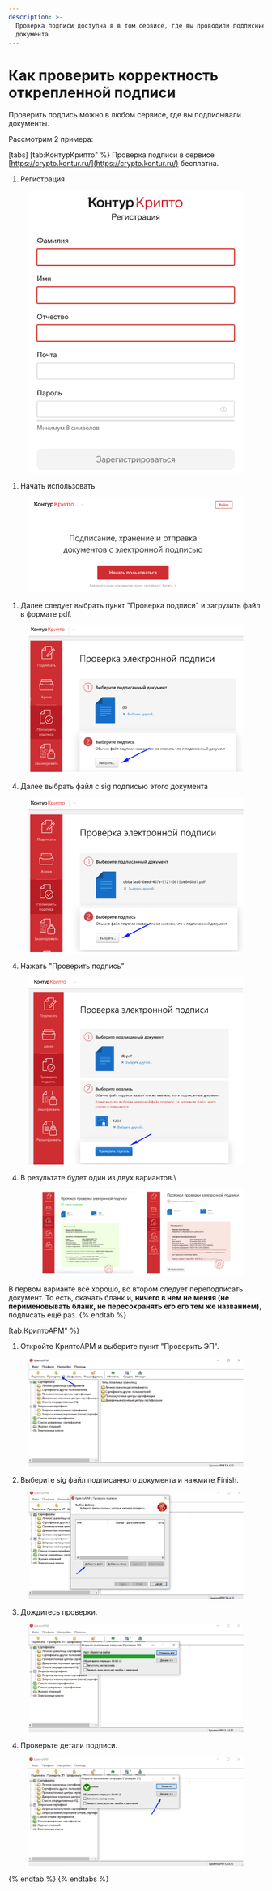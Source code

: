 ```yaml
---
description: >-
  Проверка подписи доступна в в том сервисе, где вы проводили подписние
  документа
---
```


# Как проверить корректность открепленной подписи

Проверить подпись можно в любом сервисе, где вы подписывали документы.

Рассмотрим  2 примера:



[tabs]
[tab:КонтурКрипто" %}
Проверка подписи в сервисе [https://crypto.kontur.ru/](https://crypto.kontur.ru/) бесплатна.

1. Регистрация.&#x20;

<figure><img src="../../.gitbook/assets/image (63).png" alt=""><figcaption></figcaption></figure>

1. Начать использовать

<figure><img src="../../.gitbook/assets/image (64).png" alt=""><figcaption></figcaption></figure>

1. Далее следует выбрать пункт "Проверка подписи" и загрузить файл в формате pdf.

&#x20;

<figure><img src="../../.gitbook/assets/image (65).png" alt=""><figcaption></figcaption></figure>

4. Далее выбрать файл с sig подписью этого документа&#x20;

<figure><img src="../../.gitbook/assets/image (66).png" alt=""><figcaption></figcaption></figure>

4. Нажать "Проверить подпись"

<figure><img src="../../.gitbook/assets/image (67).png" alt=""><figcaption></figcaption></figure>

4.  В результате будет один из двух вариантов.\


    <figure><img src="../../.gitbook/assets/image (68).png" alt=""><figcaption></figcaption></figure>

В первом варианте  всё хорошо, во втором следует переподписать документ. То есть, скачать бланк и,  **ничего в нем не меняя (не перименовывать бланк, не пересохранять его его тем же названием)**, подписать ещё раз.
{% endtab %}

[tab:КриптоАРМ" %}


1. Откройте КриптоАРМ и выберите пункт "Проверить ЭП".&#x20;

<figure><img src="../../.gitbook/assets/image (69).png" alt=""><figcaption></figcaption></figure>

2. Выберите sig файл подписанного документа и нажмите Finish.

<figure><img src="../../.gitbook/assets/image (70).png" alt=""><figcaption></figcaption></figure>

3. Дождитесь проверки.

<figure><img src="../../.gitbook/assets/image (71).png" alt=""><figcaption></figcaption></figure>

4. Проверьте детали подписи.

<figure><img src="../../.gitbook/assets/image (72).png" alt=""><figcaption></figcaption></figure>
{% endtab %}
{% endtabs %}
